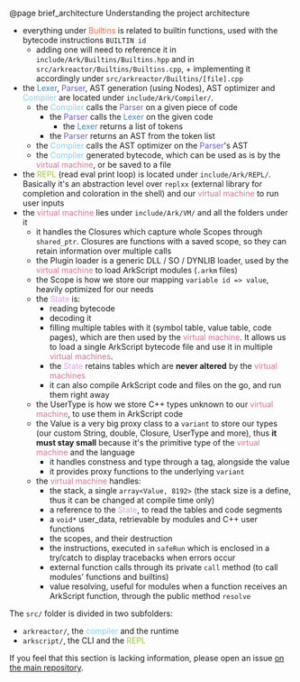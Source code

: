 @page brief_architecture Understanding the project architecture

* everything under <font color="tomato">Builtins</font> is related to builtin functions, used with the bytecode instructions `BUILTIN id`
    * adding one will need to reference it in `include/Ark/Builtins/Builtins.hpp` and in `src/arkreactor/Builtins/Builtins.cpp`, + implementing it accordingly under `src/arkreactor/Builtins/[file].cpp`
* the <font color="steelblue">Lexer</font>, <font color="slateblue">Parser</font>, AST generation (using Nodes), AST optimizer and <font color="skyblue">Compiler</font> are located under `include/Ark/Compiler/`.
    * the <font color="skyblue">Compiler</font> calls the <font color="slateblue">Parser</font> on a given piece of code
        * the <font color="slateblue">Parser</font> calls the <font color="steelblue">Lexer</font> on the given code
            * the <font color="steelblue">Lexer</font> returns a list of tokens
        * the <font color="slateblue">Parser</font> returns an AST from the token list
    * the <font color="skyblue">Compiler</font> calls the AST optimizer on the <font color="slateblue">Parser</font>'s AST
    * the <font color="skyblue">Compiler</font> generated bytecode, which can be used as is by the <font color="palevioletred">virtual machine</font>, or be saved to a file
* the <font color="yellowgreen">REPL</font> (read eval print loop) is located under `include/Ark/REPL/`. Basically it's an abstraction level over `replxx` (external library for completion and coloration in the shell) and our <font color="palevioletred">virtual machine</font> to run user inputs
* the <font color="palevioletred">virtual machine</font> lies under `include/Ark/VM/` and all the folders under it
    * it handles the Closures which capture whole Scopes through `shared_ptr`. Closures are functions with a saved scope, so they can retain information over multiple calls
    * the Plugin loader is a generic DLL / SO / DYNLIB loader, used by the <font color="palevioletred">virtual machine</font> to load ArkScript modules (`.arkm` files)
    * the Scope is how we store our mapping `variable id => value`, heavily optimized for our needs
    * the <font color="plum">State</font> is:
        * reading bytecode
        * decoding it
        * filling multiple tables with it (symbol table, value table, code pages), which are then used by the <font color="palevioletred">virtual machine</font>. It allows us to load a single ArkScript bytecode file and use it in multiple <font color="palevioletred">virtual machines</font>.
        * the <font color="plum">State</font> retains tables which are **never altered** by the <font color="palevioletred">virtual machines</font>
        * it can also compile ArkScript code and files on the go, and run them right away
    * the UserType is how we store C++ types unknown to our <font color="palevioletred">virtual machine</font>, to use them in ArkScript code
    * the Value is a very big proxy class to a `variant` to store our types (our custom String, double, Closure, UserType and more), thus **it must stay small** because it's the primitive type of the <font color="palevioletred">virtual machine</font> and the language
        * it handles constness and type through a tag, alongside the value
        * it provides proxy functions to the underlying `variant`
    * the <font color="palevioletred">virtual machine</font> handles:
        * the stack, a single `array<Value, 8192>` (the stack size is a define, thus it can be changed at compile time only)
        * a reference to the <font color="plum">State</font>, to read the tables and code segments
        * a `void*` user_data, retrievable by modules and C++ user functions
        * the scopes, and their destruction
        * the instructions, executed in `safeRun` which is enclosed in a try/catch to display tracebacks when errors occur
        * external function calls through its private `call` method (to call modules' functions and builtins)
        * value resolving, useful for modules when a function receives an ArkScript function, through the public method `resolve`

The `src/` folder is divided in two subfolders:
- `arkreactor/`, the <font color="skyblue">compiler</font> and the runtime
- `arkscript/`, the CLI and the <font color="yellowgreen">REPL</font>

If you feel that this section is lacking information, please open an issue [on the main repository](https://github.com/ArkScript-lang/Ark).
